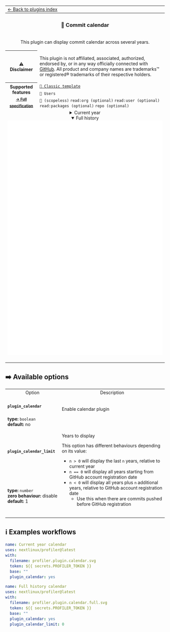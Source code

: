 <!--header-->
<table>
  <tr><td colspan="2"><a href="/README.md#-plugins">← Back to plugins index</a></td></tr>
  <tr><th colspan="2"><h3>📆 Commit calendar</h3></th></tr>
  <tr><td colspan="2" align="center"><p>This plugin can display commit calendar across several years.</p>
</td></tr>
  <tr><th>⚠️ Disclaimer</th><td><p>This plugin is not affiliated, associated, authorized, endorsed by, or in any way officially connected with <a href="https://github.com">GitHub</a>.
All product and company names are trademarks™ or registered® trademarks of their respective holders.</p>
</td></tr>
  <tr>
    <th rowspan="3">Supported features<br><sub><a href="metadata.yml">→ Full specification</a></sub></th>
    <td><a href="/source/templates/classic/README.md"><code>📗 Classic template</code></a></td>
  </tr>
  <tr>
    <td><code>👤 Users</code></td>
  </tr>
  <tr>
    <td><code>🔑 (scopeless)</code> <code>read:org (optional)</code> <code>read:user (optional)</code> <code>read:packages (optional)</code> <code>repo (optional)</code></td>
  </tr>
  <tr>
    <td colspan="2" align="center">
      <details><summary>Current year</summary><img src="https://github.com/nextlinux/profiler/blob/examples/profiler.plugin.calendar.svg" alt=""></img></details>
      <details open><summary>Full history</summary><img src="https://github.com/nextlinux/profiler/blob/examples/profiler.plugin.calendar.full.svg" alt=""></img></details>
      <img width="900" height="1" alt="">
    </td>
  </tr>
</table>
<!--/header-->

## ➡️ Available options

<!--options-->
<table>
  <tr>
    <td align="center" nowrap="nowrap">Option</i></td><td align="center" nowrap="nowrap">Description</td>
  </tr>
  <tr>
    <td nowrap="nowrap"><h4><code>plugin_calendar</code></h4></td>
    <td rowspan="2"><p>Enable calendar plugin</p>
<img width="900" height="1" alt=""></td>
  </tr>
  <tr>
    <td nowrap="nowrap"><b>type:</b> <code>boolean</code>
<br>
<b>default:</b> no<br></td>
  </tr>
  <tr>
    <td nowrap="nowrap"><h4><code>plugin_calendar_limit</code></h4></td>
    <td rowspan="2"><p>Years to display</p>
<p>This option has different behaviours depending on its value:</p>
<ul>
<li><code>n &gt; 0</code> will display the last <code>n</code> years, relative to current year</li>
<li><code>n == 0</code> will display all years starting from GitHub account registration date</li>
<li><code>n &lt; 0</code> will display all years plus <code>n</code> additional years, relative to GitHub account registration date<ul>
<li>Use this when there are commits pushed before GitHub registration</li>
</ul>
</li>
</ul>
<img width="900" height="1" alt=""></td>
  </tr>
  <tr>
    <td nowrap="nowrap"><b>type:</b> <code>number</code>
<br>
<b>zero behaviour:</b> disable</br>
<b>default:</b> 1<br></td>
  </tr>
</table>
<!--/options-->

## ℹ️ Examples workflows

<!--examples-->
```yaml
name: Current year calendar
uses: nextlinux/profiler@latest
with:
  filename: profiler.plugin.calendar.svg
  token: ${{ secrets.PROFILER_TOKEN }}
  base: ""
  plugin_calendar: yes

```
```yaml
name: Full history calendar
uses: nextlinux/profiler@latest
with:
  filename: profiler.plugin.calendar.full.svg
  token: ${{ secrets.PROFILER_TOKEN }}
  base: ""
  plugin_calendar: yes
  plugin_calendar_limit: 0

```
<!--/examples-->
